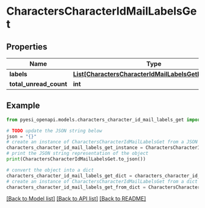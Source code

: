 # CharactersCharacterIdMailLabelsGet


## Properties

Name | Type | Description | Notes
------------ | ------------- | ------------- | -------------
**labels** | [**List[CharactersCharacterIdMailLabelsGetLabelsInner]**](CharactersCharacterIdMailLabelsGetLabelsInner.md) |  | [optional] 
**total_unread_count** | **int** |  | [optional] 

## Example

```python
from pyesi_openapi.models.characters_character_id_mail_labels_get import CharactersCharacterIdMailLabelsGet

# TODO update the JSON string below
json = "{}"
# create an instance of CharactersCharacterIdMailLabelsGet from a JSON string
characters_character_id_mail_labels_get_instance = CharactersCharacterIdMailLabelsGet.from_json(json)
# print the JSON string representation of the object
print(CharactersCharacterIdMailLabelsGet.to_json())

# convert the object into a dict
characters_character_id_mail_labels_get_dict = characters_character_id_mail_labels_get_instance.to_dict()
# create an instance of CharactersCharacterIdMailLabelsGet from a dict
characters_character_id_mail_labels_get_from_dict = CharactersCharacterIdMailLabelsGet.from_dict(characters_character_id_mail_labels_get_dict)
```
[[Back to Model list]](../README.md#documentation-for-models) [[Back to API list]](../README.md#documentation-for-api-endpoints) [[Back to README]](../README.md)


